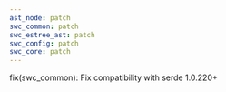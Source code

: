 ```yaml
---
ast_node: patch
swc_common: patch
swc_estree_ast: patch
swc_config: patch
swc_core: patch
---
```


fix(swc_common): Fix compatibility with serde 1.0.220+
